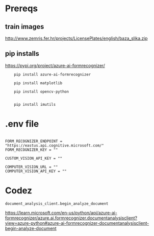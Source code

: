 


# Prereqs

## train images

http://www.zemris.fer.hr/projects/LicensePlates/english/baza_slika.zip


## pip installs

https://pypi.org/project/azure-ai-formrecognizer/


```
    pip install azure-ai-formrecognizer

    pip install matplotlib

    pip install opencv-python


    pip install imutils

```

# .env file

```

FORM_RECOGNIZER_ENDPOINT = "https://eastus.api.cognitive.microsoft.com/"
FORM_RECOGNIZER_KEY = ""

CUSTOM_VISION_API_KEY = ""

COMPUTER_VISION_URL = ""
COMPUTER_VISION_API_KEY = ""

```



# Codez

```
document_analysis_client.begin_analyze_document

```

https://learn.microsoft.com/en-us/python/api/azure-ai-formrecognizer/azure.ai.formrecognizer.documentanalysisclient?view=azure-python#azure-ai-formrecognizer-documentanalysisclient-begin-analyze-document

```

```
